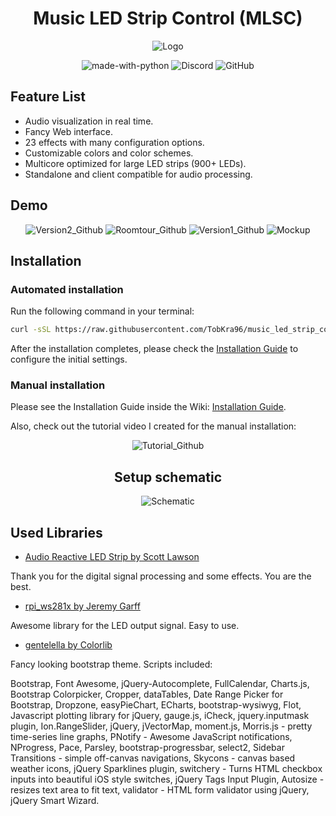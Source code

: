 <h1 align="center">
  Music LED Strip Control (MLSC)
</h1>

<p align="center">
    <img src="https://user-images.githubusercontent.com/24798198/107574531-1d6d7300-6bef-11eb-8d7f-83c42a5784d2.png" alt="Logo" />
</p>

<p align="center">
  <a style="text-decoration:none" href="https://www.python.org/">
    <img src="https://img.shields.io/badge/Made%20with-Python-1f425f.svg" alt="made-with-python" />
  </a>
  <a style="text-decoration:none" href="https://discord.gg/bMmWYGcz/">
    <img src="https://img.shields.io/discord/774182494277992478" alt="Discord" />
  </a>
  <a style="text-decoration:none" href="https://github.com/TobKra96/music_led_strip_control/blob/master/LICENSE">
    <img src="https://img.shields.io/github/license/TobKra96/music_led_strip_control" alt="GitHub" />
  </a>
</p>


## Feature List

- Audio visualization in real time.
- Fancy Web interface.
- 23 effects with many configuration options.
- Customizable colors and color schemes.
- Multicore optimized for large LED strips (900+ LEDs).
- Standalone and client compatible for audio processing.


## Demo

<p align="center">
  <a style="text-decoration:none" href="https://youtu.be/DankmP4riOo">
    <img src="https://user-images.githubusercontent.com/7833146/105639512-0e5d9580-5e79-11eb-93f2-2c13456863cd.jpg" alt="Version2_Github" />
  </a>
  <a style="text-decoration:none" href="https://youtu.be/eUSX9l89th0">
    <img src="https://user-images.githubusercontent.com/7833146/105635856-9639a480-5e65-11eb-8126-9e947638e0f2.jpg" alt="Roomtour_Github" />
  </a>
  <a style="text-decoration:none" href="https://youtu.be/jAL1DfeYQI8">
    <img src="https://user-images.githubusercontent.com/7833146/105635961-1bbd5480-5e66-11eb-8608-51aaa9505257.jpg" alt="Version1_Github" />
  </a>
  <a style="text-decoration:none" href="media/web_interface_mockup.png">
    <img src="https://user-images.githubusercontent.com/24798198/107848366-20d14c00-6df3-11eb-842c-6d19831d2429.png" alt="Mockup" />
  </a>
</p>


## Installation

### Automated installation
Run the following command in your terminal:
```bash
curl -sSL https://raw.githubusercontent.com/TobKra96/music_led_strip_control/master/setup.sh | sudo bash
```
After the installation completes, please check the [Installation Guide](https://github.com/TobKra96/music_led_strip_control/wiki/Installation-Guide#iv-configure-music-led-strip-control) to configure the initial settings.

### Manual installation
Please see the Installation Guide inside the Wiki: [Installation Guide](https://github.com/TobKra96/music_led_strip_control/wiki/Installation-Guide).

Also, check out the tutorial video I created for the manual installation:

<p align="center">
  <a style="text-decoration:none" href="https://youtu.be/ShpOVoOpqrQ">
    <img src="https://user-images.githubusercontent.com/7833146/106381265-d219c000-63b7-11eb-927d-43b96453d2d2.jpg" alt="Tutorial_Github" />
  </a>
</p>

<h2 align="center">
    Setup schematic
</h2>
<p align="center">
  <a style="text-decoration:none" href="https://github.com/TobKra96/music_led_strip_control/wiki/Installation-Guide">
    <img src="https://user-images.githubusercontent.com/24798198/107310140-209c1e00-6a8c-11eb-8bbb-0e99f63e667c.png" alt="Schematic" />
  </a>
</p>


## Used Libraries
 - [Audio Reactive LED Strip by Scott Lawson](https://github.com/scottlawsonbc/audio-reactive-led-strip)

Thank you for the digital signal processing and some effects. You are the best.

- [rpi_ws281x by Jeremy Garff](https://github.com/jgarff/rpi_ws281x)

Awesome library for the LED output signal. Easy to use.

- [gentelella by Colorlib](https://github.com/ColorlibHQ/gentelella)

Fancy looking bootstrap theme.
Scripts included:

Bootstrap, Font Awesome, jQuery-Autocomplete, FullCalendar, Charts.js, Bootstrap Colorpicker, Cropper, dataTables, Date Range Picker for Bootstrap, Dropzone, easyPieChart, ECharts, bootstrap-wysiwyg, Flot, Javascript plotting library for jQuery, gauge.js, iCheck, jquery.inputmask plugin, Ion.RangeSlider, jQuery, jVectorMap, moment.js, Morris.js - pretty time-series line graphs, PNotify - Awesome JavaScript notifications, NProgress, Pace, Parsley, bootstrap-progressbar, select2, Sidebar Transitions - simple off-canvas navigations, Skycons - canvas based weather icons, jQuery Sparklines plugin, switchery - Turns HTML checkbox inputs into beautiful iOS style switches, jQuery Tags Input Plugin, Autosize - resizes text area to fit text, validator - HTML form validator using jQuery, jQuery Smart Wizard.
